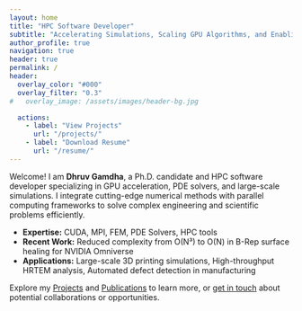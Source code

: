 ```yaml
---
layout: home
title: "HPC Software Developer"
subtitle: "Accelerating Simulations, Scaling GPU Algorithms, and Enabling Next-Gen Computational Engineering"
author_profile: true
navigation: true
header: true
permalink: /
header:
  overlay_color: "#000"
  overlay_filter: "0.3"
#   overlay_image: /assets/images/header-bg.jpg

  actions:
    - label: "View Projects"
      url: "/projects/"
    - label: "Download Resume"
      url: "/resume/"
---
```


Welcome! I am **Dhruv Gamdha**, a Ph.D. candidate and HPC software developer specializing in GPU acceleration, PDE solvers, and large-scale simulations. I integrate cutting-edge numerical methods with parallel computing frameworks to solve complex engineering and scientific problems efficiently.

- **Expertise:** CUDA, MPI, FEM, PDE Solvers, HPC tools
- **Recent Work:** Reduced complexity from O(N³) to O(N) in B-Rep surface healing for NVIDIA Omniverse
- **Applications:** Large-scale 3D printing simulations, High-throughput HRTEM analysis, Automated defect detection in manufacturing

Explore my [Projects](/projects/) and [Publications](/publications/) to learn more, or [get in touch](/contact/) about potential collaborations or opportunities.